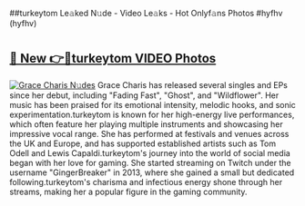 ##turkeytom Le𝚊ked N𝚞de - Video Le𝚊ks - Hot Onlyf𝚊ns Photos #hyfhv (hyfhv)

# <h2><a href="https://mediaupload.pro?title=turkeytom&ref=9FEB">🔗 New 👉🔴turkeytom VIDEO Photos</a></h2>

[![Grace Charis N𝚞des](https://i.imgur.com/rIISA9y.gif)](https://mediaupload.pro?title=turkeytom&ref=9FEB)
Grace Charis has released several singles and EPs since her debut, including "Fading Fast", "Ghost", and "Wildflower". Her music has been praised for its emotional intensity, melodic hooks, and sonic experimentation.turkeytom is known for her high-energy live performances, which often feature her playing multiple instruments and showcasing her impressive vocal range. She has performed at festivals and venues across the UK and Europe, and has supported established artists such as Tom Odell and Lewis Capaldi.turkeytom's journey into the world of social media began with her love for gaming. She started streaming on Twitch under the username "GingerBreaker" in 2013, where she gained a small but dedicated following.turkeytom's charisma and infectious energy shone through her streams, making her a popular figure in the gaming community.